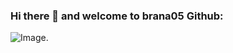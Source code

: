 ### Hi there 👋 and welcome to brana05  Github:

<picture>
  <img alt="Image." src="https://user-images.githubusercontent.com/25423296/163456779-a8556205-d0a5-45e2-ac17-42d089e3c3f8.png">
</picture>
